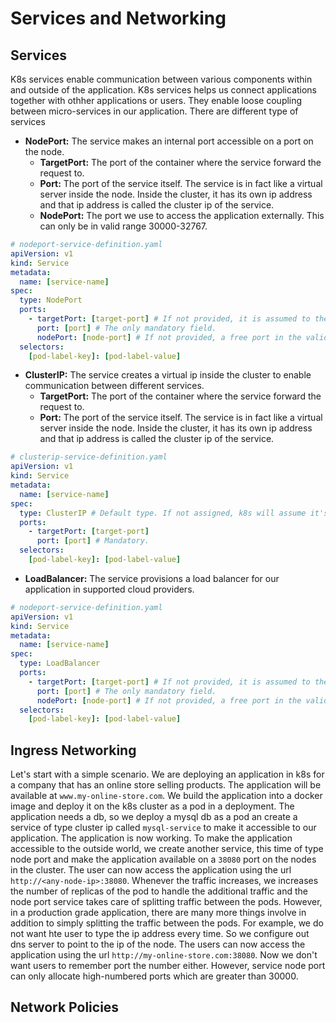 # Services and Networking

## Services

K8s services enable communication between various components within and outside of the application. K8s services helps us connect applications together with othher applications or users. They enable loose coupling between micro-services in our application. There are different type of services

- **NodePort:** The service makes an internal port accessible on a port on the node.
  - **TargetPort:** The port of the container where the service forward the request to.
  - **Port:** The port of the service itself. The service is in fact like a virtual server inside the node. Inside the cluster, it has its own ip address and that ip address is called the cluster ip of the service.
  - **NodePort:** The port we use to access the application externally. This can only be in valid range 30000-32767.

```yaml
# nodeport-service-definition.yaml
apiVersion: v1
kind: Service
metadata:
  name: [service-name]
spec:
  type: NodePort
  ports:
    - targetPort: [target-port] # If not provided, it is assumed to the same value as port.
      port: [port] # The only mandatory field.
      nodePort: [node-port] # If not provided, a free port in the valid range will be automatically allocated.
  selectors:
    [pod-label-key]: [pod-label-value]
```

- **ClusterIP:** The service creates a virtual ip inside the cluster to enable communication between different services.
  - **TargetPort:** The port of the container where the service forward the request to.
  - **Port:** The port of the service itself. The service is in fact like a virtual server inside the node. Inside the cluster, it has its own ip address and that ip address is called the cluster ip of the service.

```yaml
# clusterip-service-definition.yaml
apiVersion: v1
kind: Service
metadata:
  name: [service-name]
spec:
  type: ClusterIP # Default type. If not assigned, k8s will assume it's a cluster ip service type.
  ports:
    - targetPort: [target-port]
      port: [port] # Mandatory.
  selectors:
    [pod-label-key]: [pod-label-value]
``` 

- **LoadBalancer:** The service provisions a load balancer for our application in supported cloud providers.

```yaml
# nodeport-service-definition.yaml
apiVersion: v1
kind: Service
metadata:
  name: [service-name]
spec:
  type: LoadBalancer
  ports:
    - targetPort: [target-port] # If not provided, it is assumed to the same value as port.
      port: [port] # The only mandatory field.
      nodePort: [node-port] # If not provided, a free port in the valid range will be automatically allocated.
  selectors:
    [pod-label-key]: [pod-label-value]
``` 

## Ingress Networking

Let's start with a simple scenario. We are deploying an application in k8s for a company that has an online store selling products. The application will be available at `www.my-online-store.com`. We build the application into a docker image and deploy it on the k8s cluster as a pod in a deployment. The application needs a db, so we deploy a mysql db as a pod an create a service of type cluster ip called `mysql-service` to make it accessible to our application. The application is now working. To make the application accessible to the outside world, we create another service, this time of type node port and make the application available on a `38080` port on the nodes in the cluster. The user can now access the application using the url `http://<any-node-ip>:38080`. Whenever the traffic increases, we increases the number of replicas of the pod to handle the additional traffic and the node port service takes care of splitting traffic between the pods. However, in a production grade application, there are many more things involve in addition to simply splitting the traffic between the pods. For example, we do not want hte user to type the ip address every time. So we configure out dns server to point to the ip of the node. The users can now access the application using the url `http://my-online-store.com:38080`. Now we don't want users to remember port the  number either. However, service node port can only allocate high-numbered ports which are greater than 30000.

## Network Policies
